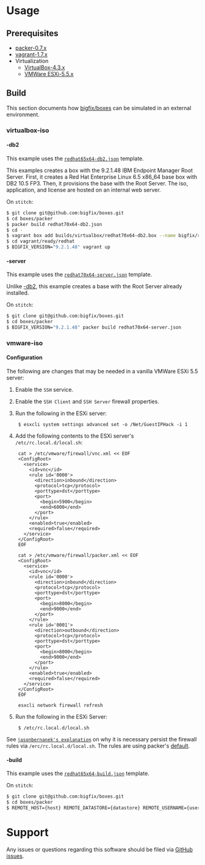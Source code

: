 # Usage
## Prerequisites
- [packer-0.7.x](http://www.packer.io/downloads.html)
- [vagrant-1.7.x](http://www.vagrantup.com/downloads.html)
- Virtualization
	- [VirtualBox-4.3.x](https://www.virtualbox.org/wiki/Downloads)
	- [VMWare ESXi-5.5.x](http://www.vmware.com/products/esxi-and-esx/)

## Build
This section documents how [bigfix/boxes](https://github.com/bigfix/boxes) can be simulated in an external environment.

### virtualbox-iso
#### -db2
This example uses the [`redhat65x64-db2.json`](redhat65x64-db2.json) template.

This examples creates a box with the 9.2.1.48 IBM Endpoint Manager Root Server. First, it creates a Red Hat Enterprise Linux 6.5 x86_64 base box with DB2 10.5 FP3. Then, it provisions the base with the Root Server. The iso, application, and license are hosted on an internal web server.

On `stitch`:

```bash
$ git clone git@github.com:bigfix/boxes.git
$ cd boxes/packer
$ packer build redhat70x64-db2.json
$ cd -
$ vagrant box add builds/virtualbox/redhat70x64-db2.box --name bigfix/redhat70x64-db2
$ cd vagrant/ready/redhat
$ BIGFIX_VERSION="9.2.1.48" vagrant up
```

#### -server
This example uses the [`redhat70x64-server.json`](redhat70x64-db2.json) template.

Unlike [-db2](#-db2), this example creates a base with the Root Server already installed.

On `stitch`:

```bash
$ git clone git@github.com:bigfix/boxes.git
$ cd boxes/packer
$ BIGFIX_VERSION="9.2.1.48" packer build redhat70x64-server.json
```

### vmware-iso
#### Configuration
The following are changes that may be needed in a vanilla VMWare ESXi 5.5 server:

1. Enable the `SSH` service.
2. Enable the `SSH Client` and `SSH Server` firewall properties.
3. Run the following in the ESXi server:

        $ esxcli system settings advanced set -o /Net/GuestIPHack -i 1
4. Add the following contents to the ESXi server's `/etc/rc.local.d/local.sh`:

        cat > /etc/vmware/firewall/vnc.xml << EOF
        <ConfigRoot>
          <service>
            <id>vnc</id>
            <rule id='0000'>
              <direction>inbound</direction>
              <protocol>tcp</protocol>
              <porttype>dst</porttype>
              <port>
                <begin>5900</begin>
                <end>6000</end>
              </port>
            </rule>
            <enabled>true</enabled>
            <required>false</required>
          </service>
        </ConfigRoot>
        EOF
        
        cat > /etc/vmware/firewall/packer.xml << EOF
        <ConfigRoot>
          <service>
            <id>vnc</id>
            <rule id='0000'>
              <direction>inbound</direction>
              <protocol>tcp</protocol>
              <porttype>dst</porttype>
              <port>
                <begin>8000</begin>
                <end>9000</end>
              </port>
            </rule>
            <rule id='0001'>
              <direction>outbound</direction>
              <protocol>tcp</protocol>
              <porttype>dst</porttype>
              <port>
                <begin>8000</begin>
                <end>9000</end>
              </port>
            </rule>
            <enabled>true</enabled>
            <required>false</required>
          </service>
        </ConfigRoot>
        EOF
        
        esxcli network firewall refresh
5. Run the following in the ESXi Server:

        $ /etc/rc.local.d/local.sh

See [`jasonbernanek's explanation`](https://gist.github.com/jasonberanek/4670943) on why it is necessary persist the firewall rules via `/erc/rc.local.d/local.sh`. The rules are using packer's [default](https://www.packer.io/docs/builders/vmware-iso.html).

#### -build
This example uses the [`redhat65x64-build.json`](redhat65x64-build.json) template.

On `stitch`:

```bash
$ git clone git@github.com:bigfix/boxes.git
$ cd boxes/packer
$ REMOTE_HOST={host} REMOTE_DATASTORE={datastore} REMOTE_USERNAME={username} REMOTE_PASSWORD={password} packer build --only=vmware-iso redhat65x64-build.json
```

# Support
Any issues or questions regarding this software should be filed via [GitHub issues](https://github.com/bigfix/boxes/issues).
